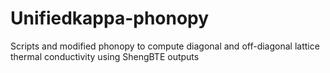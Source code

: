 # Unifiedkappa-phonopy
Scripts and modified phonopy to compute diagonal and off-diagonal lattice thermal conductivity using ShengBTE outputs
